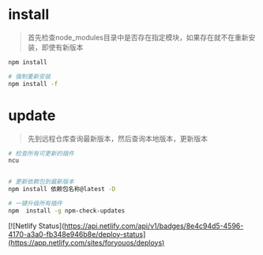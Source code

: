 # install

> 首先检查node_modules目录中是否存在指定模块，如果存在就不在重新安装，即使有新版本

```sh
npm install

# 强制重新安装
npm install -f
```

# update

> 先到远程仓库查询最新版本，然后查询本地版本，更新版本

```sh
# 检查所有可更新的插件
ncu 


# 更新依赖包到最新版本
npm install 依赖包名称@latest -D

# 一键升级所有插件
npm  install -g npm-check-updates
```



[![Netlify Status](https://api.netlify.com/api/v1/badges/8e4c94d5-4596-4170-a3a0-fb348e946b8e/deploy-status](https://app.netlify.com/sites/foryouos/deploys)





